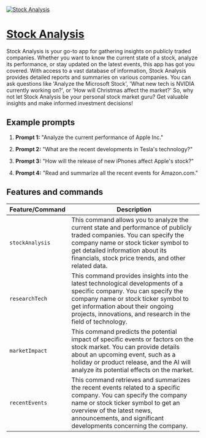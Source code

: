 [![Stock Analysis](https://files.oaiusercontent.com/file-GXGA3V7buh3OWLbInfspoE7h?se=2123-10-16T23%3A16%3A55Z&sp=r&sv=2021-08-06&sr=b&rscc=max-age%3D31536000%2C%20immutable&rscd=attachment%3B%20filename%3D6425037c-1824-4a55-8901-72884549e505.png&sig=dkM40mX6xUaPE4gtNO8En9fmRuKQ/QSTeWncAAkBzRw%3D)](https://chat.openai.com/g/g-WqpDjaSHw-stock-analysis)

# [Stock Analysis](https://chat.openai.com/g/g-WqpDjaSHw-stock-analysis)

Stock Analysis is your go-to app for gathering insights on publicly traded companies. Whether you want to know the current state of a stock, analyze its performance, or stay updated on the latest events, this app has got you covered. With access to a vast database of information, Stock Analysis provides detailed reports and summaries on various companies. You can ask questions like 'Analyze the Microsoft Stock', 'What new tech is NVIDIA currently working on?', or 'How will Christmas affect the market?' So, why not let Stock Analysis be your personal stock market guru? Get valuable insights and make informed investment decisions!

## Example prompts

1. **Prompt 1:** "Analyze the current performance of Apple Inc."

2. **Prompt 2:** "What are the recent developments in Tesla's technology?"

3. **Prompt 3:** "How will the release of new iPhones affect Apple's stock?"

4. **Prompt 4:** "Read and summarize all the recent events for Amazon.com."

## Features and commands

| Feature/Command | Description |
| --- | --- |
| `stockAnalysis` | This command allows you to analyze the current state and performance of publicly traded companies. You can specify the company name or stock ticker symbol to get detailed information about its financials, stock price trends, and other related data. |
| `researchTech` | This command provides insights into the latest technological developments of a specific company. You can specify the company name or stock ticker symbol to get information about their ongoing projects, innovations, and research in the field of technology. |
| `marketImpact` | This command predicts the potential impact of specific events or factors on the stock market. You can provide details about an upcoming event, such as a holiday or product release, and the AI will analyze its potential effects on the market. |
| `recentEvents` | This command retrieves and summarizes the recent events related to a specific company. You can specify the company name or stock ticker symbol to get an overview of the latest news, announcements, and significant developments concerning the company. |